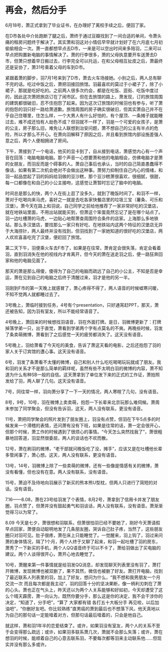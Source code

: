 # 再会，然后分手

6月18号，萧正式拿到了毕业证书，在办理好了离校手续之后，便回了家。  

在D市各处中介处跑断了腿之后，萧终于通过豆瓣找到了一间合适的单间，令萧头痛的租房问题终于解决了。其实萧和羽这对小情侣早早就计划好了在六月底七月初偷偷相会一次。萧一直都想早点去D市，一来是可以空出时间来多陪羽，二来可以早点把购置新电脑的事情解决了。萧的行李很多，萧的父母执意要开车送萧去D市，但萧只想着早日搬过去，行李完全可以托运，在和父母相互扯皮之后，萧最终还是妥协了，萧31号乘着父母的车到D市。

紧跟着萧的脚步，羽7月1号来到了D市，萧去火车场接她。小别之后，两人总有聊不完的话。吃过中饭之后，萧把羽接回旅馆。羽最喜欢的莫过于小裙子了，除了小裙子，那就是吃好吃的。之前两人很多次约会，都是在吃饭、逛街、吃饭中度过的，因此这次萧把旅店订在了闹市区。但在去旅馆的路上，萧发现，订的旅馆周围的建筑都很破旧，忍不住抱怨了起来。因为这次订旅馆的时候羽也有参与，听了萧的抱怨的羽只好一路给萧道歉。旅馆周围的房子确实很破旧，但其实萧自己并不在乎自己住哪里，住怎么样，一个大男人有什么好怕的，有个屋顶、一条摊子就能睡过去，难不成还怕有人劫色不成？但羽就不一样了，羽是一个可爱的女孩子，是萧的公主，房子那么旧，难免让人联想到治安问题，萧不想自己的公主有半点的危险，所以才那么不开心。在萧向羽解释了原因之后，并且看到旅馆内部设施差强人意之后，两个人便相拥进了房间。

下午，萧接到了一个电话，他买的显卡到了，自从接到电话，萧感觉内心有一个声音在回荡：电脑电脑电脑。那个声音一心想要萧和他的电脑相会，仿佛电脑才是萧的女朋友，而羽反而是个碍事的人。萧自己事后也承认，当时的自己简直愚蠢得不像话，如果有第二次机会绝对不会做出这种事。萧努力抑制住自己内心的情绪，和羽一起品尝起了羽的妈妈给羽做的豆沙糕，那个豆沙糕萧很喜欢，很细腻，很甜，每一口都像在和自己的小公主接吻，这感觉让萧暂时忘记了脑中的电脑。

时间总是那么的快，两个人在街上逛了没多久，就到了晚饭时间了。和羽不一样，萧对于吃喝向来马虎，喜好之一就是去吃各家快餐店里的垃圾三宝（薯条、可乐和汉堡）。萧今天在路上和羽说，自己同学之前给他推荐了一家非常好吃的汉堡店，就在地铁站里面，不用出站就能买到，但萧这个笨蛋竟然忘记了是在哪个站点了。羽一边吐槽萧的马虎，一边贴心地帮萧查周围符合条件的店家。上海那么多地铁站，那么多汉堡店，要找那么一家只有好吃、在地铁站内这两个特征的汉堡店无异于大海捞针，两人最终并没有找到，但羽找到了一家她知道的很好吃的汉堡店，两人欢欢喜喜吃完了汉堡，便赶回了旅馆。

第二天下午，羽便乘火车去F市了，如果是在往常，萧肯定会很失落，肯定会看着羽，直到羽消失在他的视线内才肯离开，但今天的萧在送走羽之后，便一路狂奔回家和他的电脑见面了。

那天的萧是那么得傻，傻得为了自己的电脑而疏远了自己的小公主，不知是否是幸运，萧在见到自己的电脑之后终于清醒过来，羽才是他的另一半。

羽刚到F市的第一天晚上就感冒了，萧心疼得不得了，两人语音的时候嘘寒问暖，不知不觉两人就都睡过去了。

3号晚上，萧临时接到任务，4号有个presentation，只好通宵赶PPT，那天，萧还被告知，因为羽有室友，所以不能经常语音了。

4号晚上，萧回来的时候想找羽语音，羽在外面打牌。是日，羽微博更新了：打牌掉落学弟一只，出于直觉，萧看到学弟两个字有点莫名的不爽。再晚些时候，羽发了条卖萌微博，萧看到了之后感觉一天的疲劳都消失了。这天没有语音。

5号晚上，羽给萧看了今天吃的美食，告诉了萧这天看的电影，之后还抱怨了羽的家人关于订宾馆的遭心事。这天没有语音。

6号，羽发了条萧看不太懂的微博，自己和别人什么吃吃喝喝玩玩就成了朋友。我和羽的关系才不是那么简单的羁绊呢，虽然有些不太明白羽的微博的内容，萧不知道为什么有种SB一般的自信。这天萧拿到了单位发下来的正式的工作证，萧拍照发给了羽，两人聊了几句。这天没有语音。

7号，同往常一样，羽向萧分享了一下一天的情况，两人寒暄了几句，没有语音。

8号，9号，10号，羽在微博上卖卖萌，抱怨一下长辈来北京玩那么难伺候。萧周末参加了同学聚会，但没有告诉羽，这天，两人没有联系，更没有语音。

11号，萧把同学聚会的照片发到了朋友圈上，羽没有点赞，但羽在下午5点多的时候发来一个滑稽的表情，还问萧有没有下班，如果是往常的话，萧一定会很开心，但那个时候，萧工作的时候遇到了很烦心的事情。“今天怎么突然找我了”，萧很粗暴地回答道，羽显然很委屈，两人的谈话也不欢而散。

12号，萧在刷羽的微博，“老干部就问晚饭吃了没，摊手”，应该又是在吐槽他长辈多管闲事了，萧心想。这天，两人没有联系，更没有语音。

13号，14号，羽微博上除了一些卖萌的微博，还有一些像是情感有关的微博，萧没有看懂，但也没有在意。两人没有联系，没有语音。

15号，萧迫不及待地向羽展示了新买的熊本熊U型枕，但两人只进行了简短的对话。没有语音。

7.16——8.08，萧在23号给羽发了个表情，8月2号，萧拿到了信用卡并发了朋友圈，羽点赞了，但萧并没有鼓起勇气和羽谈话，两人没有联系，没有语音。萧渐渐觉得习以为常了。

8.09 今天是七夕，萧很想和羽联系，但萧很怕羽已经不要她了，刚好今天萧请假早点回家，萧便自动聪明地发了几条朋友圈，哭诉自己肚子疼，当然了，这些朋友圈只对羽可见。肚子很疼，萧在床上只能睡觉了。一觉醒来，羽上钩了，羽过来问萧的身体情况，隔了1个月，两个人终于又聊了起来，和羽一起吐槽了羽的房东，萧秀了一下新买的手机，两个人QQ语音终于可以不卡了，萧给羽做出了买电脑的建议。两个人谈得很开心，萧开心地去睡觉了。

10号，萧醒来第一件事情就是给羽发QQ消息，却发现聊天列表里没有羽了，萧打开微博，发现微博也被双删了，果不其然，微信也被删了好友。萧打开电脑，找到了最近联系人列表里的羽，加上了好友，想问为什么，“我不想和我男朋友一个月交流一次 而且每次都是我主动”，羽的回答十分的坚决果断，像一柄利刃刺在了萧的心头。萧也正在气头上，昨天还以为两个人关系能够和好如初，今天却遭受了这么个晴天霹雳，萧一向认为，既然你要分手，那么这是你的决定，我不会干涉你的决定，“知道了，分手吧”，“算了 大家都有错 各打五十大板分手 再见啦，以后加油吧”，“你删好友吧。你比较熟练”直男癌的萧到最后也不想落下风，他天真地以为自己的那句话一定能噎着对方，但那句话最后噎着的，只会是他自己。

就这样，萧和羽1年半的恋爱结束了。或许，如果羽没有室友，两个人的关系不至于会变得那么疏远；或许，如果羽多联系萧几次，萧就不会那么失落；或许，萧在想羽的时候，能顺着自己的心意去联系羽，不要每次都等羽来主动联系他……但现实并没有那么多或许。
